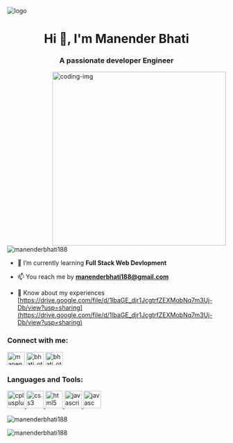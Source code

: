 ![logo](https://user-images.githubusercontent.com/92909979/244960433-097bfb9e-3310-4655-aa0a-2a431b3b38d0.jpg)
<h1 align="center">Hi 👋, I'm Manender Bhati</h1>
<h3 align="center">A passionate developer Engineer </h3>
<img align="right"alt="coding-img" width="400" src="https://miro.medium.com/max/1600/0*C-cPP9D2MIyeexAT.gif"

<p align="left"> <img src="https://komarev.com/ghpvc/?username=manenderbhati188&label=Profile%20views&color=0e75b6&style=flat" alt="manenderbhati188" /> </p>

- 🌱 I’m currently learning **Full Stack Web Devlopment**

- 📫 You reach me by **manenderbhati188@gmail.com**

- 📄 Know about my experiences [https://drive.google.com/file/d/1lbaGE_djr1JcgtrfZEXMobNq7m3Uj-Db/view?usp=sharing](https://drive.google.com/file/d/1lbaGE_djr1JcgtrfZEXMobNq7m3Uj-Db/view?usp=sharing)

<h3 align="left">Connect with me:</h3>
<p align="left">
<a href="https://linkedin.com/in/manenderbhati188" target="blank"> <img align="center"  src="https://cdn-icons-png.flaticon.com/512/174/174857.png" alt="manenderbhati188" height="30" width="40" /></a>
<a href="https://instagram.com/bhati_ottu" target="blank"><img align="center" src="https://upload.wikimedia.org/wikipedia/commons/thumb/5/58/Instagram-Icon.png/1025px-Instagram-Icon.png" alt="bhati_ottu" height="30" width="40" /></a>
  <a href="https://www.facebook.com/profile.php?id=100012660576202" target="blank"><img align="center" src="https://cdn-icons-png.flaticon.com/512/124/124010.png" alt="bhati_ottu" height="30" width="40" /></a>
</p>
</p>

<h3 align="left">Languages and Tools:</h3>
<p align="left"> <a href="https://www.w3schools.com/cpp/" target="_blank" rel="noreferrer"> <img src="https://cdn-icons-png.flaticon.com/512/6132/6132222.png" alt="cplusplus" width="40" height="40"/> </a> <a href="https://www.w3schools.com/css/" target="_blank" rel="noreferrer"> <img src="https://cdn-icons-png.flaticon.com/512/919/919826.png" alt="css3" width="40" height="40"/> </a> <a href="https://www.w3.org/html/" target="_blank" rel="noreferrer"> <img src="https://encrypted-tbn0.gstatic.com/images?q=tbn:ANd9GcQWTakcPR56RcbFsM0-EQjVmfRy7TadGKAzrQ&usqp=CAU" alt="html5" width="40" height="40"/> </a> <a href="https://nodejs.org" target="_blank" rel="noreferrer"> <img src="https://imagedelivery.net/5MYSbk45M80qAwecrlKzdQ/38a9cafe-c53e-47f2-f431-428120462000/public" alt="javascript" width="40" height="40"/> </a> <a href="https://nodejs.org" target="_blank" rel="noreferrer"> <img src="https://upload.wikimedia.org/wikipedia/commons/thumb/d/d9/Node.js_logo.svg/2560px-Node.js_logo.svg.png" alt="javasc" width="40" height="40"/> </a> </p>

<p><img align="center" src="https://github-readme-stats.vercel.app/api/top-langs?username=manenderbhati188&show_icons=true&locale=en&layout=compact" alt="manenderbhati188" /></p>

<p><img align="center" src="https://github-readme-streak-stats.herokuapp.com/?user=manenderbhati188&" alt="manenderbhati188" /></p>

